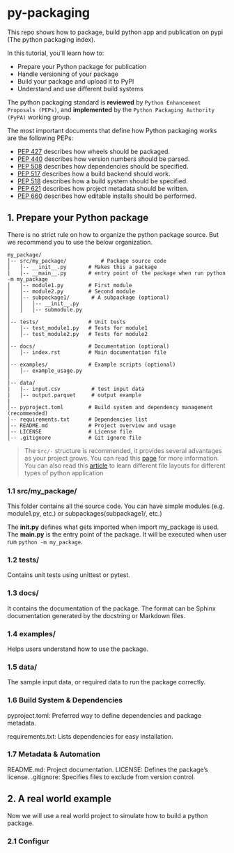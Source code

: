 # py-packaging

This repo shows how to package, build python app and publication on pypi (The python packaging index).

In this tutorial, you’ll learn how to:

- Prepare your Python package for publication
- Handle versioning of your package
- Build your package and upload it to PyPI
- Understand and use different build systems

The python packaging standard is **reviewed** by `Python Enhancement Proposals (PEPs)`, and **implemented** by the 
`Python Packaging Authority (PyPA)` working group.

The most important documents that define how Python packaging works are the following PEPs:

- [PEP 427](https://peps.python.org/pep-0427/) describes how wheels should be packaged.
- [PEP 440](https://peps.python.org/pep-0440/) describes how version numbers should be parsed.
- [PEP 508](https://peps.python.org/pep-0508/) describes how dependencies should be specified.
- [PEP 517](https://peps.python.org/pep-0517/) describes how a build backend should work.
- [PEP 518](https://peps.python.org/pep-0518/) describes how a build system should be specified.
- [PEP 621](https://peps.python.org/pep-0621/) describes how project metadata should be written.
- [PEP 660](https://peps.python.org/pep-0660/) describes how editable installs should be performed.

## 1. Prepare your Python package

There is no strict rule on how to organize the python package source. But we recommend you to use the below
organization.

```text
my_package/
│-- src/my_package/           # Package source code
│   │-- __init__.py       # Makes this a package
|   |-- __main__.py       # entry point of the package when run python -m my_package
│   │-- module1.py        # First module
│   │-- module2.py        # Second module
│   │-- subpackage1/       # A subpackage (optional)
│   │   │-- __init__.py
│   │   │-- submodule.py
│
│-- tests/                # Unit tests
│   │-- test_module1.py   # Tests for module1
│   │-- test_module2.py   # Tests for module2
│
│-- docs/                 # Documentation (optional)
│   │-- index.rst         # Main documentation file
│
│-- examples/             # Example scripts (optional)
│   │-- example_usage.py
│
|-- data/
|   |-- input.csv          # test input data
|   |-- output.parquet     # output example
|
│-- pyproject.toml        # Build system and dependency management (recommended)
│-- requirements.txt      # Dependencies list
│-- README.md             # Project overview and usage
│-- LICENSE               # License file
│-- .gitignore            # Git ignore file

```

> The s`rc/-` structure is recommended, it provides several advantages as your project grows. 
> You can read this [page](https://hynek.me/articles/testing-packaging/) for more information.
> You can also read this [article](https://realpython.com/python-application-layouts/) to learn different file layouts for
> different types of python application

### 1.1 src/my_package/ 

This folder contains all the source code. You can have simple modules (e.g. module1.py, etc.) or subpackages(subpackage1/, etc.)


The **__init__.py** defines what gets imported when import my_package is used.
The **__main__.py** is the entry point of the package. It will be executed when user run `python -m my_package`.

### 1.2 tests/

Contains unit tests using unittest or pytest.

### 1.3 docs/

It contains the documentation of the package. The format can be Sphinx documentation generated by the docstring or Markdown files.

### 1.4 examples/

Helps users understand how to use the package.

### 1.5 data/

The sample input data, or required data to run the package correctly.

###  1.6 Build System & Dependencies

pyproject.toml: Preferred way to define dependencies and package metadata.

requirements.txt: Lists dependencies for easy installation.

### 1.7 Metadata & Automation

README.md: Project documentation.
LICENSE: Defines the package’s license.
.gitignore: Specifies files to exclude from version control.


## 2. A real world example


Now we will use a real world project to simulate how to build a python package.

### 2.1 Configur
